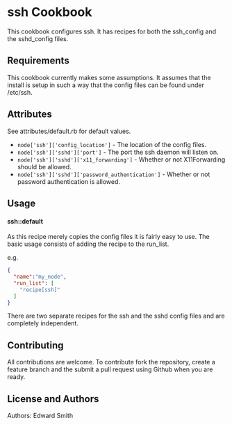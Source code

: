 ssh Cookbook
============
This cookbook configures ssh.  It has recipes for both the ssh_config and the sshd_config files.

Requirements
------------
This cookbook currently makes some assumptions.  It assumes that the install is setup in such a way that the config files can be found under /etc/ssh.

Attributes
----------
See attributes/default.rb for default values.

* `node['ssh']['config_location']` - The location of the config files.
* `node['ssh']['sshd']['port']` - The port the ssh daemon will listen on.
* `node['ssh']['sshd']['x11_forwarding']` - Whether or not X11Forwarding should be allowed.
* `node['ssh']['sshd']['password_authentication']` - Whether or not password authentication is allowed.

Usage
-----
#### ssh::default
As this recipe merely copies the config files it is fairly easy to use.  The basic usage consists of adding the recipe to the run_list.

e.g.

```json
{
  "name":"my_node",
  "run_list": [
    "recipe[ssh]"
  ]
}
```

There are two separate recipes for the ssh and the sshd config files and are completely independent.

Contributing
------------
All contributions are welcome.  To contribute fork the repository, create a feature branch and the submit a pull request using Github when you are ready.

License and Authors
-------------------
Authors: Edward Smith
